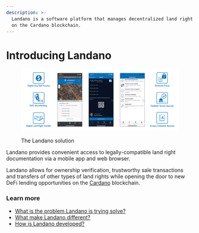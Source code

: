 ```yaml
---
description: >-
  Landano is a software platform that manages decentralized land right records
  on the Cardano blockchain.
---
```


# Introducing Landano

<figure><img src=".gitbook/assets/2024-04-24--Landano-UIs-concept.png" alt=""><figcaption><p>The Landano solution</p></figcaption></figure>

Landano provides convenient access to legally-compatible land right documentation via a mobile app and web browser.&#x20;

Landano allows for ownership verification, trustworthy sale transactions and transfers of other types of land rights while opening the door to new DeFi lending opportunities on the [Cardano](https://cardano.org) blockchain.

### Learn more

* [What is the problem Landano is trying solve?](readme/the-land-rights-problem.md)
* [What make Landano different?](readme/the-landano-solution.md)
* [How is Landano developed?](technical-architecture/)
